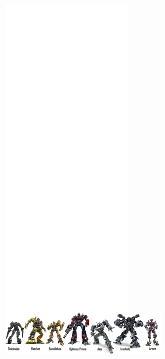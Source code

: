 <a href="https://github.com/waynesg/AutoBuild-OpenWrt"><img alt="🦑" align="left" width="400px" src="https://github.com/waynesg/waynesg/blob/main/metrics.svg" alt="waynesg's github stats" /></a>
<a href="https://github.com/waynesg/AutoBuild-OpenWrt"><img alt="🦑" align="left" width="400px" src="https://github.com/waynesg/waynesg/blob/main/metrics.additional.svg" alt="waynesg's github stats" /></a>


<a href="https://github.com/waynesg"><img alt="🦑" align="center" width="800px" src="https://github.com/waynesg/waynesg/blob/main/Transformers-Autobots-PNG-Picture.png"></a>
